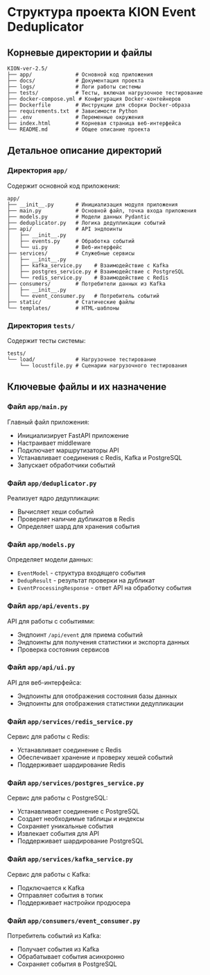 # Структура проекта KION Event Deduplicator

## Корневые директории и файлы

```
KION-ver-2.5/
├── app/              # Основной код приложения
├── docs/             # Документация проекта
├── logs/             # Логи работы системы
├── tests/            # Тесты, включая нагрузочное тестирование
├── docker-compose.yml # Конфигурация Docker-контейнеров
├── Dockerfile        # Инструкции для сборки Docker-образа
├── requirements.txt  # Зависимости Python
├── .env              # Переменные окружения
├── index.html        # Корневая страница веб-интерфейса
└── README.md         # Общее описание проекта
```

## Детальное описание директорий

### Директория `app/`

Содержит основной код приложения:

```
app/
├── __init__.py       # Инициализация модуля приложения
├── main.py           # Основной файл, точка входа приложения
├── models.py         # Модели данных Pydantic
├── deduplicator.py   # Логика дедупликации событий
├── api/              # API эндпоинты
│   ├── __init__.py
│   ├── events.py     # Обработка событий
│   └── ui.py         # Веб-интерфейс
├── services/         # Служебные сервисы
│   ├── __init__.py
│   ├── kafka_service.py    # Взаимодействие с Kafka
│   ├── postgres_service.py # Взаимодействие с PostgreSQL
│   └── redis_service.py    # Взаимодействие с Redis
├── consumers/        # Потребители данных из Kafka
│   ├── __init__.py
│   └── event_consumer.py   # Потребитель событий
├── static/           # Статические файлы
└── templates/        # HTML-шаблоны
```

### Директория `tests/`

Содержит тесты системы:

```
tests/
└── load/             # Нагрузочное тестирование
    └── locustfile.py # Сценарии нагрузочного тестирования
```

## Ключевые файлы и их назначение

### Файл `app/main.py`

Главный файл приложения:

- Инициализирует FastAPI приложение
- Настраивает middleware
- Подключает маршрутизаторы API
- Устанавливает соединения с Redis, Kafka и PostgreSQL
- Запускает обработчики событий

### Файл `app/deduplicator.py`

Реализует ядро дедупликации:

- Вычисляет хеши событий
- Проверяет наличие дубликатов в Redis
- Определяет шард для хранения события

### Файл `app/models.py`

Определяет модели данных:

- `EventModel` - структура входящего события
- `DedupResult` - результат проверки на дубликат
- `EventProcessingResponse` - ответ API на обработку события

### Файл `app/api/events.py`

API для работы с событиями:

- Эндпоинт `/api/event` для приема событий
- Эндпоинты для получения статистики и экспорта данных
- Проверка состояния сервисов

### Файл `app/api/ui.py`

API для веб-интерфейса:

- Эндпоинты для отображения состояния базы данных
- Эндпоинты для отображения статистики дедупликации

### Файл `app/services/redis_service.py`

Сервис для работы с Redis:

- Устанавливает соединение с Redis
- Обеспечивает хранение и проверку хешей событий
- Поддерживает шардирование Redis

### Файл `app/services/postgres_service.py`

Сервис для работы с PostgreSQL:

- Устанавливает соединение с PostgreSQL
- Создает необходимые таблицы и индексы
- Сохраняет уникальные события
- Извлекает события для API
- Поддерживает шардирование PostgreSQL

### Файл `app/services/kafka_service.py`

Сервис для работы с Kafka:

- Подключается к Kafka
- Отправляет события в топик
- Поддерживает настройки продюсера

### Файл `app/consumers/event_consumer.py`

Потребитель событий из Kafka:

- Получает события из Kafka
- Обрабатывает события асинхронно
- Сохраняет события в PostgreSQL
